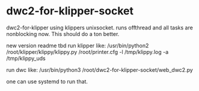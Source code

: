 # dwc2-for-klipper-socket
dwc2-for-klipper using klippers unixsocket. runs offthread and all tasks are nonblocking now. This should do a ton better.

new version readme tbd
run klipper like:
/usr/bin/python2 /root/klipper/klippy/klippy.py /root/printer.cfg -l /tmp/klippy.log -a /tmp/klippy_uds

run dwc like:
/usr/bin/python3 /root/dwc2-for-klipper-socket/web_dwc2.py

one can use systemd to run that.
